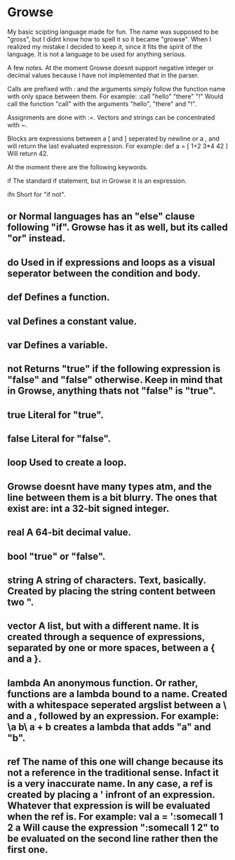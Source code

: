 Growse
======

My basic scipting language made for fun. The name was supposed to be "gross",
but I didnt know how to spell it so it became "growse". When I realized my
mistake I decided to keep it, since it fits the spirit of the language. It is
not a language to be used for anything serious.

A few notes.
At the moment Growse doesnt support negative integer or decimal values because
I have not implemented that in the parser.

Calls are prefixed with : and the arguments simply follow the function name with
only space between them.
For example:
:call "hello" "there" "!"
Would call the function "call" with the arguments "hello", "there" and "!".

Assignments are done with :=.
Vectors and strings can be concentrated with ~.

Blocks are expressions between a [ and ] seperated by newline or a , and will return
the last evaluated expression.
For example:
def a = [
  1+2
  3*4
  42
]
Will return 42.

At the moment there are the following keywords.

if
The standard if statement, but in Growse it is an expression.

ifn
Short for "if not".

or
Normal languages has an "else" clause following "if". Growse has it as well,
but its called "or" instead.
------------

do
Used in if expressions and loops as a visual seperator between the condition
and body.
------------

def
Defines a function.
------------

val
Defines a constant value.
------------

var
Defines a variable.
------------

not
Returns "true" if the following expression is "false" and "false" otherwise.
Keep in mind that in Growse, anything thats not "false" is "true".
------------

true
Literal for "true".
------------

false
Literal for "false".
------------

loop
Used to create a loop.
------------

Growse doesnt have many types atm, and the line between them is a bit blurry. The
ones that exist are:
int
a 32-bit signed integer.
------------

real
A 64-bit decimal value.
------------

bool
"true" or "false".
------------

string
A string of characters. Text, basically. Created by placing the string content between
two ".
------------

vector
A list, but with a different name. It is created through a sequence of expressions,
separated by one or more spaces, between a { and a }.
------------

lambda
An anonymous function. Or rather, functions are a lambda bound to a name. Created
with a whitespace seperated argslist between a \ and a \, followed by an expression.
For example:
\a b\ a + b
creates a lambda that adds "a" and "b".
------------

ref
The name of this one will change because its not a reference in the traditional sense.
Infact it is a very inaccurate name. In any case, a ref is created by placing a ' infront
of an expression. Whatever that expression is will be evaluated when the ref is.
For example:
val a = ':somecall 1 2
a
Will cause the expression ":somecall 1 2" to be evaluated on the second line rather then
the first one.
------------
